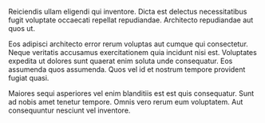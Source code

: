 Reiciendis ullam eligendi qui inventore. Dicta est delectus necessitatibus fugit voluptate occaecati repellat repudiandae. Architecto repudiandae aut quos ut.
 Eos adipisci architecto error rerum voluptas aut cumque qui consectetur. Neque veritatis accusamus exercitationem quia incidunt nisi est. Voluptates expedita ut dolores sunt quaerat enim soluta unde consequatur. Eos assumenda quos assumenda. Quos vel id et nostrum tempore provident fugiat quasi.
 Maiores sequi asperiores vel enim blanditiis est est quis consequatur. Sunt ad nobis amet tenetur tempore. Omnis vero rerum eum voluptatem. Aut consequuntur nesciunt vel inventore.